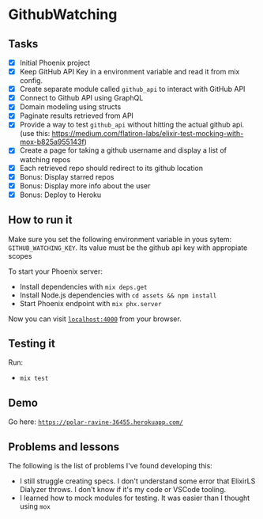 # GithubWatching

## Tasks

- [x] Initial Phoenix project
- [x] Keep GitHub API Key in a environment variable and read it from mix config.
- [x] Create separate module called `github_api` to interact with GitHub API
- [x] Connect to Github API using GraphQL
- [x] Domain modeling using structs
- [x] Paginate results retrieved from API
- [x] Provide a way to test `github_api` without hitting the actual github api. (use this: https://medium.com/flatiron-labs/elixir-test-mocking-with-mox-b825a955143f)
- [x] Create a page for taking a github username and display a list of watching repos
- [x] Each retrieved repo should redirect to its github location
- [x] Bonus: Display starred repos
- [x] Bonus: Display more info about the user
- [x] Bonus: Deploy to Heroku

## How to run it

Make sure you set the following environment variable in yous sytem: `GITHUB_WATCHING_KEY`. Its value must be the github api key with appropiate scopes

To start your Phoenix server:

  * Install dependencies with `mix deps.get`
  * Install Node.js dependencies with `cd assets && npm install`
  * Start Phoenix endpoint with `mix phx.server`

Now you can visit [`localhost:4000`](http://localhost:4000) from your browser.

## Testing it

Run:
  - `mix test`

## Demo

Go here: [`https://polar-ravine-36455.herokuapp.com/`](https://polar-ravine-36455.herokuapp.com/)


## Problems and lessons

The following is the list of problems I've found developing this:

- I still struggle creating specs. I don't understand some error that ElixirLS Dialyzer throws. I don't know if it's my code or VSCode tooling.
- I learned how to mock modules for testing. It was easier than I thought using `mox`